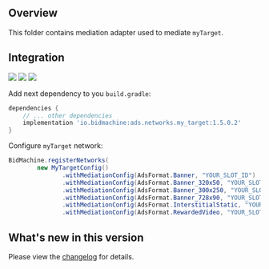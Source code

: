 ## Overview

This folder contains mediation adapter used to mediate `myTarget`.

## Integration

[<img src="https://img.shields.io/badge/Min%20SDK%20version-1.5.0-brightgreen">](https://github.com/bidmachine/BidMachine-Android-SDK)
[<img src="https://img.shields.io/badge/Network%20Adapter%20version-1.5.0.2-brightgreen">](https://artifactory.bidmachine.io/bidmachine/io/bidmachine/ads.networks.my_target/1.5.0.2/)
[<img src="https://img.shields.io/badge/Network%20version-5.4.7-blue">](https://github.com/myTargetSDK/mytarget-android)

Add next dependency to you `build.gradle`:

```groovy
dependencies {
    // ... other dependencies
    implementation 'io.bidmachine:ads.networks.my_target:1.5.0.2'
}
```

Configure `myTarget` network:

```java
BidMachine.registerNetworks(
        new MyTargetConfig()
               .withMediationConfig(AdsFormat.Banner, "YOUR_SLOT_ID")
               .withMediationConfig(AdsFormat.Banner_320x50, "YOUR_SLOT_ID")
               .withMediationConfig(AdsFormat.Banner_300x250, "YOUR_SLOT_ID")
               .withMediationConfig(AdsFormat.Banner_728x90, "YOUR_SLOT_ID")
               .withMediationConfig(AdsFormat.InterstitialStatic, "YOUR_SLOT_ID")
               .withMediationConfig(AdsFormat.RewardedVideo, "YOUR_SLOT_ID");
```

## What's new in this version

Please view the [changelog](CHANGELOG.md) for details.